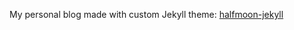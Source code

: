 My personal blog made with custom Jekyll theme: [halfmoon-jekyll](https://github.com/harry-herskowitz/halfmoon-jekyll)
